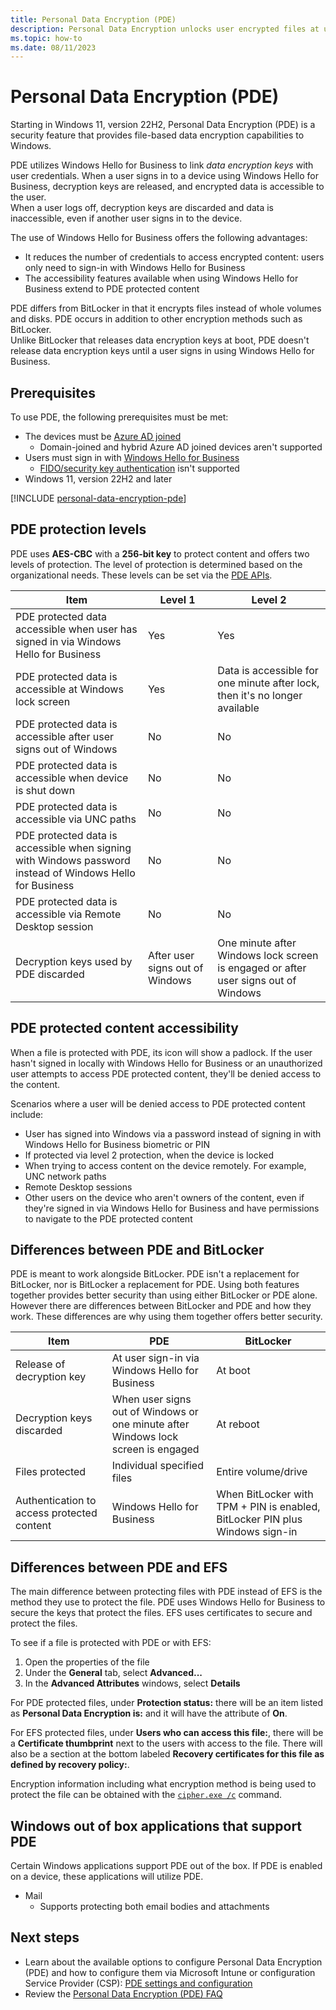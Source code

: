 ```yaml
---
title: Personal Data Encryption (PDE)
description: Personal Data Encryption unlocks user encrypted files at user sign-in instead of at boot.
ms.topic: how-to
ms.date: 08/11/2023
---
```


# Personal Data Encryption (PDE)

Starting in Windows 11, version 22H2, Personal Data Encryption (PDE) is a security feature that provides file-based data encryption capabilities to Windows.

PDE utilizes Windows Hello for Business to link *data encryption keys* with user credentials. When a user signs in to a device using Windows Hello for Business, decryption keys are released, and encrypted data is accessible to the user.\
When a user logs off, decryption keys are discarded and data is inaccessible, even if another user signs in to the device.

The use of Windows Hello for Business offers the following advantages:

- It reduces the number of credentials to access encrypted content: users only need to sign-in with Windows Hello for Business
- The accessibility features available when using Windows Hello for Business extend to PDE protected content

PDE differs from BitLocker in that it encrypts files instead of whole volumes and disks. PDE occurs in addition to other encryption methods such as BitLocker.\
Unlike BitLocker that releases data encryption keys at boot, PDE doesn't release data encryption keys until a user signs in using Windows Hello for Business.

## Prerequisites

To use PDE, the following prerequisites must be met:

- The devices must be [Azure AD joined](/azure/active-directory/devices/concept-azure-ad-join)
  - Domain-joined and hybrid Azure AD joined devices aren't supported
- Users must sign in with [Windows Hello for Business](../../../identity-protection/hello-for-business/index.md)
  - [FIDO/security key authentication](/azure/active-directory/authentication/howto-authentication-passwordless-security-key) isn't supported
- Windows 11, version 22H2 and later

[!INCLUDE [personal-data-encryption-pde](../../../../../includes/licensing/personal-data-encryption-pde.md)]

## PDE protection levels

PDE uses **AES-CBC** with a **256-bit key** to protect content and offers two levels of protection. The level of protection is determined based on the organizational needs. These levels can be set via the [PDE APIs](/uwp/api/windows.security.dataprotection.userdataprotectionmanager).

| Item | Level 1 | Level 2 |
|---|---|---|
| PDE protected data accessible when user has signed in via Windows Hello for Business | Yes | Yes |
| PDE protected data is accessible at Windows lock screen | Yes | Data is accessible for one minute after lock, then it's no longer available |
| PDE protected data is accessible after user signs out of Windows | No | No |
| PDE protected data is accessible when device is shut down | No | No |
| PDE protected data is accessible via UNC paths | No | No |
| PDE protected data is accessible when signing with Windows password instead of Windows Hello for Business | No | No |
| PDE protected data is accessible via Remote Desktop session | No | No |
| Decryption keys used by PDE discarded | After user signs out of Windows | One minute after Windows lock screen is engaged or after user signs out of Windows |

## PDE protected content accessibility

When a file is protected with PDE, its icon will show a padlock. If the user hasn't signed in locally with Windows Hello for Business or an unauthorized user attempts to access PDE protected content, they'll be denied access to the content.

Scenarios where a user will be denied access to PDE protected content include:

- User has signed into Windows via a password instead of signing in with Windows Hello for Business biometric or PIN
- If protected via level 2 protection, when the device is locked
- When trying to access content on the device remotely. For example, UNC network paths
- Remote Desktop sessions
- Other users on the device who aren't owners of the content, even if they're signed in via Windows Hello for Business and have permissions to navigate to the PDE protected content

## Differences between PDE and BitLocker

PDE is meant to work alongside BitLocker. PDE isn't a replacement for BitLocker, nor is BitLocker a replacement for PDE. Using both features together provides better security than using either BitLocker or PDE alone. However there are differences between BitLocker and PDE and how they work. These differences are why using them together offers better security.

| Item | PDE | BitLocker |
|--|--|--|
| Release of decryption key | At user sign-in via Windows Hello for Business | At boot |
| Decryption keys discarded | When user signs out of Windows or one minute after Windows lock screen is engaged | At reboot |
| Files protected | Individual specified files | Entire volume/drive |
| Authentication to access protected content | Windows Hello for Business | When BitLocker with TPM + PIN is enabled, BitLocker PIN plus Windows sign-in |

## Differences between PDE and EFS

The main difference between protecting files with PDE instead of EFS is the method they use to protect the file. PDE uses Windows Hello for Business to secure the keys that protect the files. EFS uses certificates to secure and protect the files.

To see if a file is protected with PDE or with EFS:

1. Open the properties of the file
1. Under the **General** tab, select **Advanced...**
1. In the **Advanced Attributes** windows, select **Details**

For PDE protected files, under **Protection status:** there will be an item listed as **Personal Data Encryption is:** and it will have the attribute of **On**.

For EFS protected files, under **Users who can access this file:**, there will be a **Certificate thumbprint** next to the users with access to the file. There will also be a section at the bottom labeled **Recovery certificates for this file as defined by recovery policy:**.

Encryption information including what encryption method is being used to protect the file can be obtained with the [`cipher.exe /c`](/windows-server/administration/windows-commands/cipher) command.

## Windows out of box applications that support PDE

Certain Windows applications support PDE out of the box. If PDE is enabled on a device, these applications will utilize PDE.

- Mail
  - Supports protecting both email bodies and attachments

## Next steps

- Learn about the available options to configure Personal Data Encryption (PDE) and how to configure them via Microsoft Intune or configuration Service Provider (CSP): [PDE settings and configuration](configure.md)
- Review the [Personal Data Encryption (PDE) FAQ](faq.yml)

